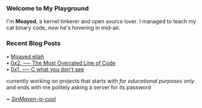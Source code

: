 ### Welcome to My Playground

I'm **Moayed**, a kernel tinkerer and open source lover. I managed to teach my cat binary code, now he's hovering in mid-air.

### Recent Blog Posts

<!-- blog starts -->
• [Moayed ellah](https://SinMaven.github.io/build/blog/about.html)<br>• [0x2. ── The Most Overrated Line of Code](https://SinMaven.github.io/build/blog/C-what-you-dont-see/hello-world.html)<br>• [0x1. ── C what you don't see](https://SinMaven.github.io/build/blog/C-what-you-dont-see/intro.html)<!-- blog ends --> 

currently working on projects that starts with _for educational purposes only_ and ends with me politely asking a server for its password

**~** [_SinMaven-is-cool_](https://0xrinx.github.io/)
